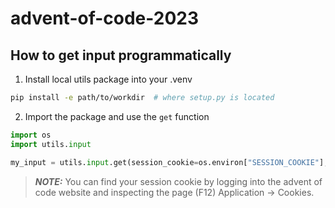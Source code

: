 # advent-of-code-2023

## How to get input programmatically

1. Install local utils package into your .venv 

```sh
pip install -e path/to/workdir  # where setup.py is located
```

2. Import the package and use the `get` function

```python
import os
import utils.input

my_input = utils.input.get(session_cookie=os.environ["SESSION_COOKIE"], year=2023, day=1)
```

> **_NOTE:_** You can find your session cookie by logging into the advent of code website and inspecting the page (F12) Application -> Cookies.
